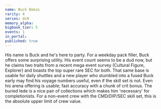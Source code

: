 ```yaml
---
name: Buck Bokai
rarity: 4
series: ds9
memory_alpha:
bigbook_tier: 5
events: 1
in_portal:
published: true
---
```


His name is Buck and he's here to party. For a weekday pack filler, Buck offers some surprising utility. His event count seems to be a dud now, but he claims two traits from a recent mega event survey (Cultural Figure, Explorer) and boasts the top super rare SEC for both. That same base is usable for daily shuttles and a new player who stumbled into a fused Buck early may find his voyage numbers useful, even if the skill set is not. Even his arena offering is usable; fast accuracy with a chunk of crit bonus. The buried lede is a nice pair of collections which makes him 'necessary' for completionists. For a non-event crew with the CMD/DIP/SEC skill set, this is the absolute upper limit of crew value.
